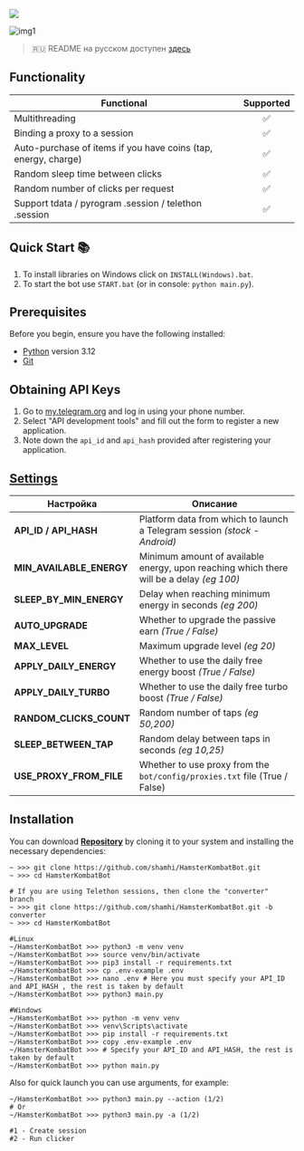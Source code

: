 [<img src="https://img.shields.io/badge/Telegram-%40Me-orange">](https://t.me/sho6ot)


![img1](.github/images/demo.png)

> 🇷🇺 README на русском доступен [здесь](README.md)

## Functionality
| Functional                                                     | Supported |
|----------------------------------------------------------------|:---------:|
| Multithreading                                                 |     ✅     |
| Binding a proxy to a session                                   |     ✅     |
| Auto-purchase of items if you have coins (tap, energy, charge) |     ✅     |
| Random sleep time between clicks                               |     ✅     |
| Random number of clicks per request                            |     ✅     |
| Support tdata / pyrogram .session / telethon .session          |     ✅     |

## Quick Start 📚
1. To install libraries on Windows click on `INSTALL(Windows).bat`.
2. To start the bot use `START.bat` (or in console: `python main.py`).

## Prerequisites
Before you begin, ensure you have the following installed:
- [Python](https://www.python.org/downloads/) version 3.12
- [Git](https://git-scm.com/downloads)

## Obtaining API Keys
1. Go to [my.telegram.org](https://my.telegram.org) and log in using your phone number.
2. Select "API development tools" and fill out the form to register a new application.
3. Note down the `api_id` and `api_hash` provided after registering your application.

## [Settings](https://github.com/shamhi/HamsterKombatBot/blob/main/.env-example)
| Настройка                | Описание                                                                                 |
|--------------------------|------------------------------------------------------------------------------------------|
| **API_ID / API_HASH**    | Platform data from which to launch a Telegram session _(stock - Android)_                |
| **MIN_AVAILABLE_ENERGY** | Minimum amount of available energy, upon reaching which there will be a delay _(eg 100)_ |
| **SLEEP_BY_MIN_ENERGY**  | Delay when reaching minimum energy in seconds _(eg 200)_                                 |
| **AUTO_UPGRADE**         | Whether to upgrade the passive earn _(True / False)_                                     |
| **MAX_LEVEL**            | Maximum upgrade level _(eg 20)_                                                          |
| **APPLY_DAILY_ENERGY**   | Whether to use the daily free energy boost _(True / False)_                              |
| **APPLY_DAILY_TURBO**    | Whether to use the daily free turbo boost _(True / False)_                               |
| **RANDOM_CLICKS_COUNT**  | Random number of taps _(eg 50,200)_                                                      |
| **SLEEP_BETWEEN_TAP**    | Random delay between taps in seconds _(eg 10,25)_                                        |
| **USE_PROXY_FROM_FILE**  | Whether to use proxy from the `bot/config/proxies.txt` file (True / False)               |


## Installation
You can download [**Repository**](https://github.com/shamhi/HamsterKombatBot) by cloning it to your system and installing the necessary dependencies:
```shell
~ >>> git clone https://github.com/shamhi/HamsterKombatBot.git
~ >>> cd HamsterKombatBot

# If you are using Telethon sessions, then clone the "converter" branch
~ >>> git clone https://github.com/shamhi/HamsterKombatBot.git -b converter
~ >>> cd HamsterKombatBot

#Linux
~/HamsterKombatBot >>> python3 -m venv venv
~/HamsterKombatBot >>> source venv/bin/activate
~/HamsterKombatBot >>> pip3 install -r requirements.txt
~/HamsterKombatBot >>> cp .env-example .env
~/HamsterKombatBot >>> nano .env # Here you must specify your API_ID and API_HASH , the rest is taken by default
~/HamsterKombatBot >>> python3 main.py

#Windows
~/HamsterKombatBot >>> python -m venv venv
~/HamsterKombatBot >>> venv\Scripts\activate
~/HamsterKombatBot >>> pip install -r requirements.txt
~/HamsterKombatBot >>> copy .env-example .env
~/HamsterKombatBot >>> # Specify your API_ID and API_HASH, the rest is taken by default
~/HamsterKombatBot >>> python main.py
```

Also for quick launch you can use arguments, for example:
```shell
~/HamsterKombatBot >>> python3 main.py --action (1/2)
# Or
~/HamsterKombatBot >>> python3 main.py -a (1/2)

#1 - Create session
#2 - Run clicker
```
